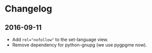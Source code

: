 # Changelog

## 2016-09-11

* Add `rel="nofollow"` to the set-language view.
* Remove dependency for python-gnupg (we use pygpgme now).
